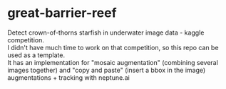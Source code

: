 # great-barrier-reef
Detect crown-of-thorns starfish in underwater image data - kaggle competition.   
I didn't have much time to work on that competition, so this repo can be used as a template.   
It has an implementation for "mosaic augmentation" (combining several images together) and "copy and paste" (insert a bbox in the image) augmentations + tracking with neptune.ai
